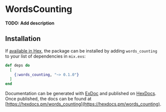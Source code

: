 # WordsCounting

**TODO: Add description**

## Installation

If [available in Hex](https://hex.pm/docs/publish), the package can be installed
by adding `words_counting` to your list of dependencies in `mix.exs`:

```elixir
def deps do
  [
    {:words_counting, "~> 0.1.0"}
  ]
end
```

Documentation can be generated with [ExDoc](https://github.com/elixir-lang/ex_doc)
and published on [HexDocs](https://hexdocs.pm). Once published, the docs can
be found at [https://hexdocs.pm/words_counting](https://hexdocs.pm/words_counting).

